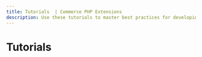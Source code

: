```yaml
---
title: Tutorials  | Commerce PHP Extensions
description: Use these tutorials to master best practices for developing Adobe Commerce and Magento Open Source extensions.
---
```


# Tutorials
